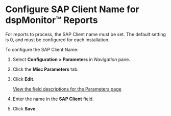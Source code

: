 # Configure SAP Client Name for dspMonitor™ Reports

For reports to process, the SAP Client name must be set. The default
setting is 0, and must be configured for each installation.

To configure the SAP Client Name:

1.  Select <span style="font-weight: bold;">Configuration \>
    Parameters</span> in
    <span style="font-style: italic;">Navigation</span> pane.

2.  Click the <span style="font-weight: bold;">Misc Parameters</span>
    tab.

3.  Click <span style="font-weight: bold;">Edit</span>.
    
    [View the field descriptions for the Parameters
    page](../Page_Desc/Parameters.htm)

4.  Enter the name in the <span style="font-weight: bold;">SAP
    Client</span> field.

5.  Click <span style="font-weight: bold;">Save</span>.
